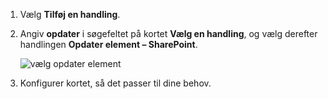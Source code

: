 1. Vælg **Tilføj en handling**.
2. Angiv **opdater** i søgefeltet på kortet **Vælg en handling**, og vælg derefter handlingen **Opdater element – SharePoint**.
   
    ![vælg opdater element](media/modern-approvals/select-update-item-no.png)
4. Konfigurer kortet, så det passer til dine behov.
